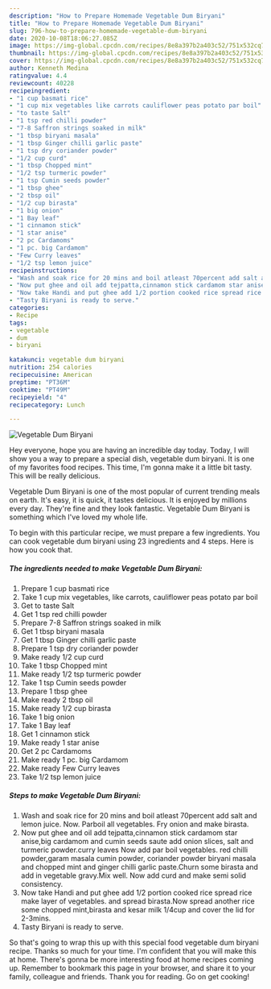```yaml
---
description: "How to Prepare Homemade Vegetable Dum Biryani"
title: "How to Prepare Homemade Vegetable Dum Biryani"
slug: 796-how-to-prepare-homemade-vegetable-dum-biryani
date: 2020-10-08T18:06:27.085Z
image: https://img-global.cpcdn.com/recipes/8e8a397b2a403c52/751x532cq70/vegetable-dum-biryani-recipe-main-photo.jpg
thumbnail: https://img-global.cpcdn.com/recipes/8e8a397b2a403c52/751x532cq70/vegetable-dum-biryani-recipe-main-photo.jpg
cover: https://img-global.cpcdn.com/recipes/8e8a397b2a403c52/751x532cq70/vegetable-dum-biryani-recipe-main-photo.jpg
author: Kenneth Medina
ratingvalue: 4.4
reviewcount: 40228
recipeingredient:
- "1 cup basmati rice"
- "1 cup mix vegetables like carrots cauliflower peas potato par boil"
- "to taste Salt"
- "1 tsp red chilli powder"
- "7-8 Saffron strings soaked in milk"
- "1 tbsp biryani masala"
- "1 tbsp Ginger chilli garlic paste"
- "1 tsp dry coriander powder"
- "1/2 cup curd"
- "1 tbsp Chopped mint"
- "1/2 tsp turmeric powder"
- "1 tsp Cumin seeds powder"
- "1 tbsp ghee"
- "2 tbsp oil"
- "1/2 cup birasta"
- "1 big onion"
- "1 Bay leaf"
- "1 cinnamon stick"
- "1 star anise"
- "2 pc Cardamoms"
- "1 pc. big Cardamom"
- "Few Curry leaves"
- "1/2 tsp lemon juice"
recipeinstructions:
- "Wash and soak rice for 20 mins and boil atleast 70percent add salt and lemon juice. Now. Parboil all vegetables. Fry onion and make birasta."
- "Now put ghee and oil add tejpatta,cinnamon stick cardamom star anise,big cardamom and cumin seeds saute add onion slices, salt and turmeric powder.curry leaves Now add par boil vegetables. red chilli powder,garam masala cumin powder, coriander powder biryani masala and chopped mint and ginger chilli garlic paste.Churn some birasta and add in vegetable gravy.Mix well. Now add curd and make semi solid consistency."
- "Now take Handi and put ghee add 1/2 portion cooked rice spread rice make layer of vegetables. and spread birasta.Now spread another rice some chopped mint,birasta and kesar milk 1/4cup and cover the lid for 2-3mins."
- "Tasty Biryani is ready to serve."
categories:
- Recipe
tags:
- vegetable
- dum
- biryani

katakunci: vegetable dum biryani 
nutrition: 254 calories
recipecuisine: American
preptime: "PT36M"
cooktime: "PT49M"
recipeyield: "4"
recipecategory: Lunch

---
```



![Vegetable Dum Biryani](https://img-global.cpcdn.com/recipes/8e8a397b2a403c52/751x532cq70/vegetable-dum-biryani-recipe-main-photo.jpg)

Hey everyone, hope you are having an incredible day today. Today, I will show you a way to prepare a special dish, vegetable dum biryani. It is one of my favorites food recipes. This time, I'm gonna make it a little bit tasty. This will be really delicious.

Vegetable Dum Biryani is one of the most popular of current trending meals on earth. It's easy, it is quick, it tastes delicious. It is enjoyed by millions every day. They're fine and they look fantastic. Vegetable Dum Biryani is something which I've loved my whole life.




To begin with this particular recipe, we must prepare a few ingredients. You can cook vegetable dum biryani using 23 ingredients and 4 steps. Here is how you cook that.

<!--inarticleads1-->

##### The ingredients needed to make Vegetable Dum Biryani:

1. Prepare 1 cup basmati rice
1. Take 1 cup mix vegetables, like carrots, cauliflower peas potato par boil
1. Get to taste Salt
1. Get 1 tsp red chilli powder
1. Prepare 7-8 Saffron strings soaked in milk
1. Get 1 tbsp biryani masala
1. Get 1 tbsp Ginger chilli garlic paste
1. Prepare 1 tsp dry coriander powder
1. Make ready 1/2 cup curd
1. Take 1 tbsp Chopped mint
1. Make ready 1/2 tsp turmeric powder
1. Take 1 tsp Cumin seeds powder
1. Prepare 1 tbsp ghee
1. Make ready 2 tbsp oil
1. Make ready 1/2 cup birasta
1. Take 1 big onion
1. Take 1 Bay leaf
1. Get 1 cinnamon stick
1. Make ready 1 star anise
1. Get 2 pc Cardamoms
1. Make ready 1 pc. big Cardamom
1. Make ready Few Curry leaves
1. Take 1/2 tsp lemon juice




<!--inarticleads2-->

##### Steps to make Vegetable Dum Biryani:

1. Wash and soak rice for 20 mins and boil atleast 70percent add salt and lemon juice. Now. Parboil all vegetables. Fry onion and make birasta.
1. Now put ghee and oil add tejpatta,cinnamon stick cardamom star anise,big cardamom and cumin seeds saute add onion slices, salt and turmeric powder.curry leaves Now add par boil vegetables. red chilli powder,garam masala cumin powder, coriander powder biryani masala and chopped mint and ginger chilli garlic paste.Churn some birasta and add in vegetable gravy.Mix well. Now add curd and make semi solid consistency.
1. Now take Handi and put ghee add 1/2 portion cooked rice spread rice make layer of vegetables. and spread birasta.Now spread another rice some chopped mint,birasta and kesar milk 1/4cup and cover the lid for 2-3mins.
1. Tasty Biryani is ready to serve.




So that's going to wrap this up with this special food vegetable dum biryani recipe. Thanks so much for your time. I'm confident that you will make this at home. There's gonna be more interesting food at home recipes coming up. Remember to bookmark this page in your browser, and share it to your family, colleague and friends. Thank you for reading. Go on get cooking!
